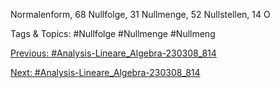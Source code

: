 Normalenform, 68
Nullfolge, 31
Nullmenge, 52
Nullstellen, 14
O

   Tags & Topics:
   #Nullfolge
   #Nullmenge
   #Nullmeng

[Previous: #Analysis-Lineare_Algebra-230308_814](Analysis-Lineare_Algebra-230308_814.md)

[Next: #Analysis-Lineare_Algebra-230308_814](Analysis-Lineare_Algebra-230308_814.md)